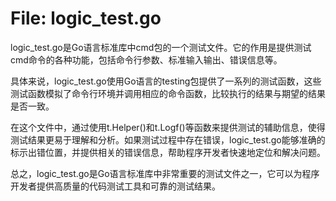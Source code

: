 # File: logic_test.go

logic_test.go是Go语言标准库中cmd包的一个测试文件。它的作用是提供测试cmd命令的各种功能，包括命令行参数、标准输入输出、错误信息等。

具体来说，logic_test.go使用Go语言的testing包提供了一系列的测试函数，这些测试函数模拟了命令行环境并调用相应的命令函数，比较执行的结果与期望的结果是否一致。

在这个文件中，通过使用t.Helper()和t.Logf()等函数来提供测试的辅助信息，使得测试结果更易于理解和分析。如果测试过程中存在错误，logic_test.go能够准确的标示出错位置，并提供相关的错误信息，帮助程序开发者快速地定位和解决问题。

总之，logic_test.go是Go语言标准库中非常重要的测试文件之一，它可以为程序开发者提供高质量的代码测试工具和可靠的测试结果。

